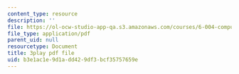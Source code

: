 ```yaml
---
content_type: resource
description: ''
file: https://ol-ocw-studio-app-qa.s3.amazonaws.com/courses/6-004-computation-structures-spring-2017/b3e1ac1e9d1add429df3bcf35757659e_H0xGKKpKaRE.pdf
file_type: application/pdf
parent_uid: null
resourcetype: Document
title: 3play pdf file
uid: b3e1ac1e-9d1a-dd42-9df3-bcf35757659e
---
```

